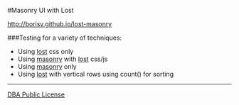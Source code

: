 #Masonry UI with Lost

http://borisv.github.io/lost-masonry

###Testing for a variety of techniques:

- Using [lost](https://github.com/corysimmons/lost) css only
- Using [masonry](https://github.com/desandro/masonry) with [lost](https://github.com/corysimmons/lost) css/js
- Using [masonry](https://github.com/desandro/masonry) only
- Using [lost](https://github.com/corysimmons/lost) with vertical rows using count() for sorting

----
[DBA Public License](LICENSE)
